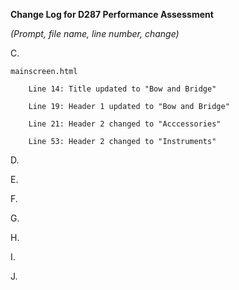 **Change Log for D287 Performance Assessment**

_(Prompt, file name, line number, change)_

C.

    mainscreen.html

        Line 14: Title updated to "Bow and Bridge"
        
        Line 19: Header 1 updated to "Bow and Bridge"

        Line 21: Header 2 changed to "Acccessories"

        Line 53: Header 2 changed to "Instruments"

D.


E.

F.

G.

H.

I.

J.


